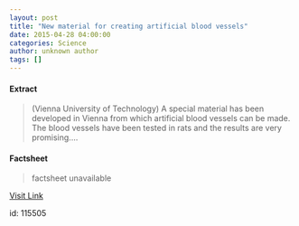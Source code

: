 ```yaml
---
layout: post
title: "New material for creating artificial blood vessels"
date: 2015-04-28 04:00:00
categories: Science
author: unknown author
tags: []
---
```



#### Extract
>(Vienna University of Technology) A special material has been developed in Vienna from which artificial blood vessels can be made. The blood vessels have been tested in rats and the results are very promising....

#### Factsheet
>factsheet unavailable

[Visit Link](http://www.eurekalert.org/pub_releases/2015-04/vuot-nmf042815.php)

id:  115505


